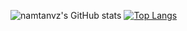 ![namtanvz's GitHub stats](https://github-readme-stats.vercel.app/api?username=namtanvz&show_icons=false&theme=react&hide_title=false&custom_title=My-Github-Stats)
[![Top Langs](https://github-readme-stats.vercel.app/api/top-langs/?username=namtanvz&theme=react&hide_title=true&layout=default&custom_title=My-Coding-Stats)](https://github.com/anuraghazra/github-readme-stats)




<!---
namtanvz/namtanvz is a ✨ special ✨ repository because its `README.md` (this file) appears on your GitHub profile.
You can click the Preview link to take a look at your changes.
--->
